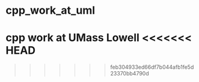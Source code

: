 # cpp_work_at_uml

cpp work at UMass Lowell
<<<<<<< HEAD
=======

>>>>>>> feb304933ed66df7b044afb1fe5d23370bb4790d
